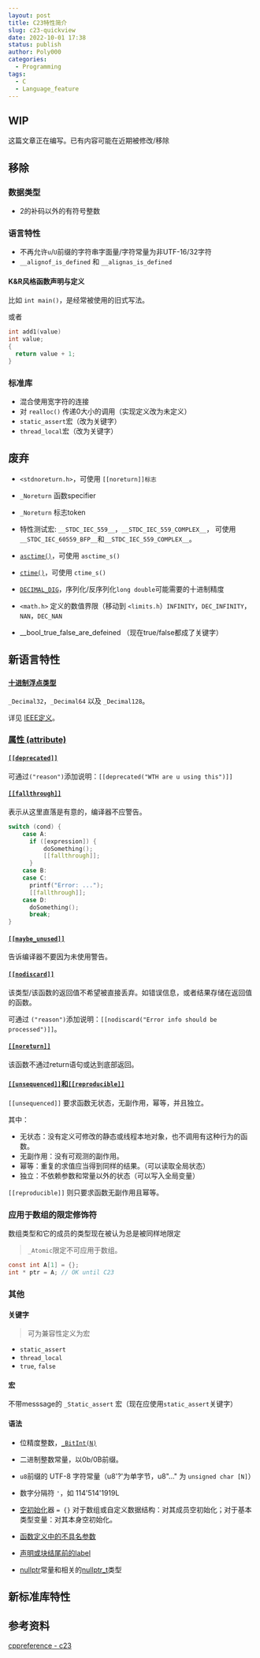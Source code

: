 ```yaml
---
layout: post
title: C23特性简介
slug: c23-quickview
date: 2022-10-01 17:38
status: publish
author: Poly000
categories: 
  - Programming
tags: 
  - C
  - Language_feature
---
```


## WIP

这篇文章正在编写。已有内容可能在近期被修改/移除

## 移除

### 数据类型

- 2的补码以外的有符号整数

### 语言特性

- 不再允许`u`/`U`前缀的字符串字面量/字符常量为非UTF-16/32字符
- `__alignof_is_defined` 和 `__alignas_is_defined`

#### K&R风格函数声明与定义

比如 `int main()`，是经常被使用的旧式写法。

或者

```c
int add1(value)
int value;
{
  return value + 1;
}
```

### 标准库

- 混合使用宽字符的连接
- 对 `realloc()` 传递0大小的调用（实现定义改为未定义）
- `static_assert`宏（改为关键字）
- `thread_local`宏（改为关键字）

## 废弃

- `<stdnoreturn.h>`，可使用 `[[noreturn]]标志`
- `_Noreturn` 函数specifier
- `_Noreturn` 标志token

- 特性测试宏: `__STDC_IEC_559__`，`__STDC_IEC_559_COMPLEX__`，
可使用`__STDC_IEC_60559_BFP__`和`__STDC_IEC_559_COMPLEX__`。

- [`asctime()`](https://zh.cppreference.com/w/c/chrono/asctime)，可使用 `asctime_s()`

- [`ctime()`](https://zh.cppreference.com/w/c/chrono/ctime)，可使用 `ctime_s()`

- [`DECIMAL_DIG`](https://zh.cppreference.com/w/c/types/limits)，序列化/反序列化`long double`可能需要的十进制精度

- `<math.h>` 定义的数值界限（移动到 `<limits.h`）`INFINITY`，`DEC_INFINITY`，`NAN`，`DEC_NAN`

- __bool_true_false_are_defeined （现在true/false都成了关键字）

## 新语言特性

### [`十进制浮点类型`](https://zh.cppreference.com/w/c/language/arithmetic_types)

`_Decimal32`，`_Decimal64` 以及 `_Decimal128`。

详见 [IEEE定义](https://en.wikipedia.org/wiki/Decimal64_floating-point_format)。

### [属性 (attribute)](https://zh.cppreference.com/w/c/language/attributes)

#### [`[[deprecated]]`](https://en.cppreference.com/w/c/language/attributes/deprecated)

可通过`("reason")`添加说明：`[[deprecated("WTH are u using this")]]`

#### [`[[fallthrough]]`](https://en.cppreference.com/w/c/language/attributes/fallthrough)

表示从这里直落是有意的，编译器不应警告。

```c
switch (cond) {
    case A:
      if ([expression]) {
          doSomething();
          [[fallthrough]];
      }
    case B:
    case C:
      printf("Error: ...");
      [[fallthrough]];
    case D:
      doSomething();
      break;
}
```

#### [`[[maybe_unused]]`](https://en.cppreference.com/w/c/language/attributes/maybe_unused)

告诉编译器不要因为未使用警告。

#### [`[[nodiscard]]`](https://en.cppreference.com/w/c/language/attributes/nodiscard)

该类型/该函数的返回值不希望被直接丢弃。如错误信息，或者结果存储在返回值的函数。

可通过 `("reason")`添加说明：`[[nodiscard("Error info should be processed")]]`。

#### [`[[noreturn]]`](https://en.cppreference.com/w/c/language/attributes/noreturn)

该函数不通过return语句或达到底部返回。

#### [`[[unsequenced]]`和`[[reproducible]]`](https://open-std.org/JTC1/SC22/WG14/www/docs/n2956.htm)

`[[unsequenced]]` 要求函数无状态，无副作用，幂等，并且独立。

其中：

- 无状态：没有定义可修改的静态或线程本地对象，也不调用有这种行为的函数。
- 无副作用：没有可观测的副作用。
- 幂等：重复的求值应当得到同样的结果。（可以读取全局状态）
- 独立：不依赖参数和常量以外的状态（可以写入全局变量）

`[[reproducible]]` 则只要求函数无副作用且幂等。

### 应用于数组的限定修饰符

数组类型和它的成员的类型现在被认为总是被同样地限定

> `_Atomic`限定不可应用于数组。

```c
const int A[1] = {};
int * ptr = A; // OK until C23
```

### 其他

#### 关键字

> 可为兼容性定义为宏

- `static_assert`
- `thread_local`
- `true`, `false`

#### 宏

不带messsage的 `_Static_assert` 宏（现在应使用`static_assert`关键字）

#### 语法

- 位精度整数，[`_BitInt(N)`](https://www.open-std.org/jtc1/sc22/wg14/www/docs/n2763.pdf)

- 二进制整数常量，以0b/0B前缀。

- `u8`前缀的 UTF-8 字符常量（u8'?'为单字节，u8"..." 为 `unsigned char [N]`）

- 数字分隔符 `'`，如 114'514'1919L

- [空初始化](https://zh.cppreference.com/w/c/language/initialization)器 `= {}` 对于数组或自定义数据结构：对其成员空初始化；对于基本类型变量：对其本身空初始化。

- [函数定义中的不具名参数](https://open-std.org/JTC1/SC22/WG14/www/docs/n2480.pdf)

- [声明或块结尾前的label](https://open-std.org/JTC1/SC22/WG14/www/docs/n2508.pdf)

- [nullptr](https://en.cppreference.com/w/c/language/nullptr)常量和相关的[nullptr_t](https://en.cppreference.com/w/c/types/nullptr_t)类型


## 新标准库特性

## 参考资料

[cppreference - c23](https://en.cppreference.com/w/c/23)
